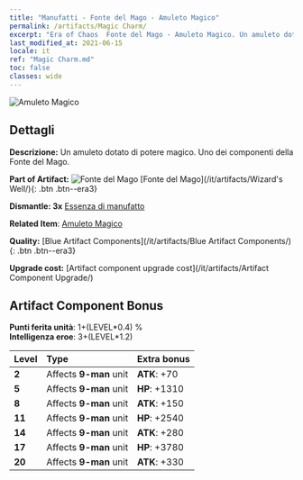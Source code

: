 ```yaml
---
title: "Manufatti - Fonte del Mago - Amuleto Magico"
permalink: /artifacts/Magic Charm/
excerpt: "Era of Chaos  Fonte del Mago - Amuleto Magico. Un amuleto dotato di potere magico. Uno dei componenti della Fonte del Mago."
last_modified_at: 2021-06-15
locale: it
ref: "Magic Charm.md"
toc: false
classes: wide
---
```


 ![Amuleto Magico](/images/t/artifact_40212.png)



## Dettagli

 **Descrizione:** Un amuleto dotato di potere magico. Uno dei componenti della Fonte del Mago.

 **Part of Artifact:** ![Fonte del Mago](/images/t/icon_artifact_21.png) [Fonte del Mago](/it/artifacts/Wizard's Well/){: .btn .btn--era3}

 **Dismantle: 3x** [Essenza di manufatto](/ItemsIT/con_905/)

 **Related Item**: [Amuleto Magico](/ItemsIT/art_113/)

 **Quality:** [Blue Artifact Components](/it/artifacts/Blue Artifact Components/){: .btn .btn--era3}

 **Upgrade cost:** [Artifact component upgrade cost](/it/artifacts/Artifact Component Upgrade/)

## Artifact Component Bonus

  **Punti ferita unità**: 1+(LEVEL\*0.4) %<br/>**Intelligenza eroe**: 3+(LEVEL\*1.2)

  |  Level  | Type |    Extra bonus  | 
  |:--------|:-----|:----------------| 
  | **2** | Affects **9-man** unit | **ATK**: +70 | 
  | **5** | Affects **9-man** unit | **HP**: +1310 | 
  | **8** | Affects **9-man** unit | **ATK**: +150 | 
  | **11** | Affects **9-man** unit | **HP**: +2540 | 
  | **14** | Affects **9-man** unit | **ATK**: +280 | 
  | **17** | Affects **9-man** unit | **HP**: +3780 | 
  | **20** | Affects **9-man** unit | **ATK**: +330 | 
